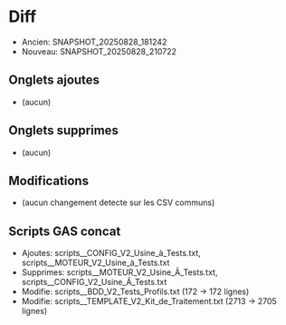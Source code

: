 ﻿# Diff
- Ancien: SNAPSHOT_20250828_181242
- Nouveau: SNAPSHOT_20250828_210722

## Onglets ajoutes
- (aucun)

## Onglets supprimes
- (aucun)

## Modifications
- (aucun changement detecte sur les CSV communs)

## Scripts GAS concat
- Ajoutes: scripts__CONFIG_V2_Usine_à_Tests.txt, scripts__MOTEUR_V2_Usine_à_Tests.txt
- Supprimes: scripts__MOTEUR_V2_Usine_Ã_Tests.txt, scripts__CONFIG_V2_Usine_Ã_Tests.txt
- Modifie: scripts__BDD_V2_Tests_Profils.txt (172 -> 172 lignes)
- Modifie: scripts__TEMPLATE_V2_Kit_de_Traitement.txt (2713 -> 2705 lignes)

